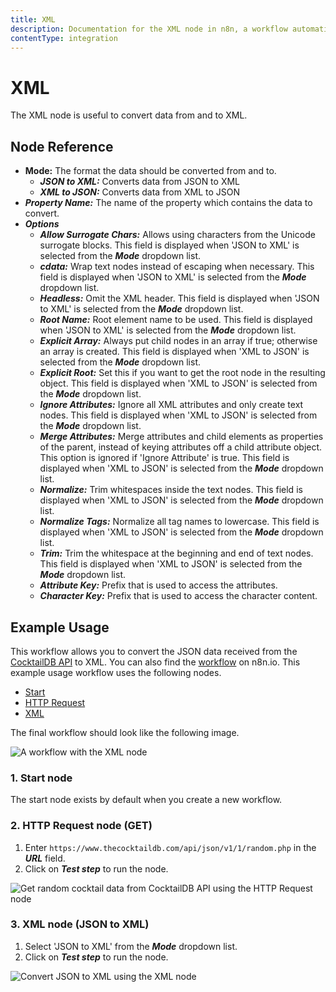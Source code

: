 ```yaml
---
title: XML
description: Documentation for the XML node in n8n, a workflow automation platform. Includes guidance on usage, and links to examples.
contentType: integration
---
```


# XML

The XML node is useful to convert data from and to XML.

## Node Reference

- **Mode:** The format the data should be converted from and to.
	- ***JSON to XML:*** Converts data from JSON to XML
    - ***XML to JSON:*** Converts data from XML to JSON
- ***Property Name:*** The name of the property which contains the data to convert. 
- ***Options***
	- ***Allow Surrogate Chars:*** Allows using characters from the Unicode surrogate blocks. This field is displayed when 'JSON to XML' is selected from the ***Mode*** dropdown list.
    - ***cdata:***  Wrap text nodes instead of escaping when necessary. This field is displayed when 'JSON to XML' is selected from the ***Mode*** dropdown list.
    - ***Headless:*** Omit the XML header. This field is displayed when 'JSON to XML' is selected from the ***Mode*** dropdown list.
    - ***Root Name:*** Root element name to be used. This field is displayed when 'JSON to XML' is selected from the ***Mode*** dropdown list.
    - ***Explicit Array:*** Always put child nodes in an array if true; otherwise an array is created. This field is displayed when 'XML to JSON' is selected from the ***Mode*** dropdown list.
    - ***Explicit Root:*** Set this if you want to get the root node in the resulting object. This field is displayed when 'XML to JSON' is selected from the ***Mode*** dropdown list.
    - ***Ignore Attributes:*** Ignore all XML attributes and only create text nodes. This field is displayed when 'XML to JSON' is selected from the ***Mode*** dropdown list.
    - ***Merge Attributes:*** Merge attributes and child elements as properties of the parent, instead of keying attributes off a child attribute object. This option is ignored if 'Ignore Attribute' is true. This field is displayed when 'XML to JSON' is selected from the ***Mode*** dropdown list.
    - ***Normalize:*** Trim whitespaces inside the text nodes. This field is displayed when 'XML to JSON' is selected from the ***Mode*** dropdown list.
    - ***Normalize Tags:*** Normalize all tag names to lowercase. This field is displayed when 'XML to JSON' is selected from the ***Mode*** dropdown list.
    - ***Trim:*** Trim the whitespace at the beginning and end of text nodes. This field is displayed when 'XML to JSON' is selected from the ***Mode*** dropdown list.
    - ***Attribute Key:*** Prefix that is used to access the attributes.
    - ***Character Key:*** Prefix that is used to access the character content.


## Example Usage

This workflow allows you to convert the JSON data received from the [CocktailDB API](https://www.thecocktaildb.com/) to XML. You can also find the [workflow](https://n8n.io/workflows/661) on n8n.io. This example usage workflow uses the following nodes.
- [Start](/integrations/builtin/core-nodes/n8n-nodes-base.start/)
- [HTTP Request](/integrations/builtin/core-nodes/n8n-nodes-base.httprequest/)
- [XML]()

The final workflow should look like the following image.

![A workflow with the XML node](/_images/integrations/builtin/core-nodes/xml/workflow.png)

### 1. Start node

The start node exists by default when you create a new workflow.


### 2. HTTP Request node (GET)

1. Enter `https://www.thecocktaildb.com/api/json/v1/1/random.php` in the ***URL*** field.
2. Click on ***Test step*** to run the node.

![Get random cocktail data from CocktailDB API using the HTTP Request node](/_images/integrations/builtin/core-nodes/xml/httprequest_node.png)


### 3. XML node (JSON to XML)

1. Select 'JSON to XML' from the ***Mode*** dropdown list.
2. Click on ***Test step*** to run the node.

![Convert JSON to XML using the XML node](/_images/integrations/builtin/core-nodes/xml/xml_node.png)

